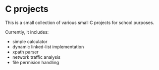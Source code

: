 # C projects
This is a small collection of various small C projects for school purposes.

Currently, it includes:
- simple calculator
- dynamic linked-list implementation
- xpath parser
- network traffic analysis
- file permision handling

